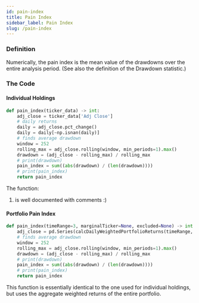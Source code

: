 ```yaml
---
id: pain-index
title: Pain Index
sidebar_label: Pain Index
slug: /pain-index
---
```


### Definition 
Numerically, the pain index is the mean value of the drawdowns over the entire analysis period. (See also the definition of the Drawdown statistic.)

### The Code
#### Individual Holdings

```python
def pain_index(ticker_data) -> int:
    adj_close = ticker_data['Adj Close']
    # daily returns
    daily = adj_close.pct_change()
    daily = daily[~np.isnan(daily)]
    # finds average drawdown
    window = 252
    rolling_max = adj_close.rolling(window, min_periods=1).max()
    drawdown = (adj_close - rolling_max) / rolling_max
    # print(drawdown)
    pain_index = sum((abs(drawdown) / (len(drawdown))))
    # print(pain_index)
    return pain_index
```

The function:
1. is well documented with comments :)

#### Portfolio Pain Index

```python
def pain_index(timeRange=3, marginalTicker=None, excluded=None) -> int:
    adj_close = pd.Series(calcDailyWeightedPortfolioReturns(timeRange, marginalTicker, excluded, noPercent=True)).dropna()
    # finds average drawdown
    window = 252
    rolling_max = adj_close.rolling(window, min_periods=1).max()
    drawdown = (adj_close - rolling_max) / rolling_max
    # print(drawdown)
    pain_index = sum((abs(drawdown) / (len(drawdown))))
    # print(pain_index)
    return pain_index
```

This function is essentially identical to the one used for individual holdings, but uses the aggregate weighted returns of the entire portfolio. 